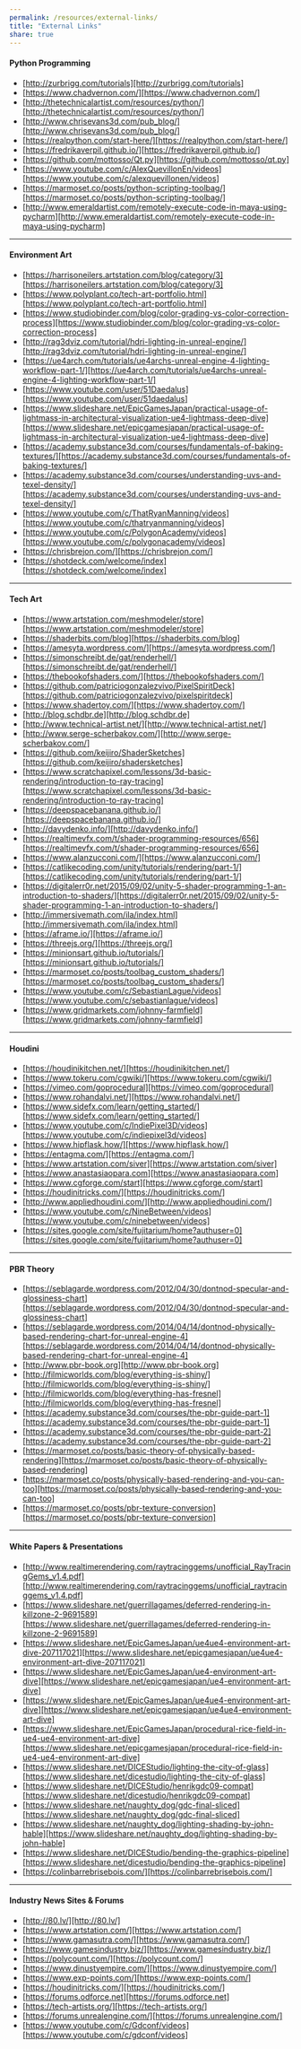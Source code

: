 ```yaml
---
permalink: /resources/external-links/
title: "External Links"
share: true
---
```


#### Python Programming

- [http://zurbrigg.com/tutorials][http://zurbrigg.com/tutorials]
- [https://www.chadvernon.com/][https://www.chadvernon.com/]
- [http://thetechnicalartist.com/resources/python/][http://thetechnicalartist.com/resources/python/]
- [http://www.chrisevans3d.com/pub_blog/][http://www.chrisevans3d.com/pub_blog/]
- [https://realpython.com/start-here/][https://realpython.com/start-here/]
- [https://fredrikaverpil.github.io/][https://fredrikaverpil.github.io/]
- [https://github.com/mottosso/Qt.py][https://github.com/mottosso/qt.py]
- [https://www.youtube.com/c/AlexQuevillonEn/videos][https://www.youtube.com/c/alexquevillonen/videos]
- [https://marmoset.co/posts/python-scripting-toolbag/][https://marmoset.co/posts/python-scripting-toolbag/]
- [http://www.emeraldartist.com/remotely-execute-code-in-maya-using-pycharm][http://www.emeraldartist.com/remotely-execute-code-in-maya-using-pycharm]

---

#### Environment Art

- [https://harrisoneilers.artstation.com/blog/category/3][https://harrisoneilers.artstation.com/blog/category/3]
- [https://www.polyplant.co/tech-art-portfolio.html][https://www.polyplant.co/tech-art-portfolio.html]
- [https://www.studiobinder.com/blog/color-grading-vs-color-correction-process][https://www.studiobinder.com/blog/color-grading-vs-color-correction-process]
- [http://rag3dviz.com/tutorial/hdri-lighting-in-unreal-engine/][http://rag3dviz.com/tutorial/hdri-lighting-in-unreal-engine/]
- [https://ue4arch.com/tutorials/ue4archs-unreal-engine-4-lighting-workflow-part-1/][https://ue4arch.com/tutorials/ue4archs-unreal-engine-4-lighting-workflow-part-1/]
- [https://www.youtube.com/user/51Daedalus][https://www.youtube.com/user/51daedalus]
- [https://www.slideshare.net/EpicGamesJapan/practical-usage-of-lightmass-in-architectural-visualization-ue4-lightmass-deep-dive][https://www.slideshare.net/epicgamesjapan/practical-usage-of-lightmass-in-architectural-visualization-ue4-lightmass-deep-dive]
- [https://academy.substance3d.com/courses/fundamentals-of-baking-textures/][https://academy.substance3d.com/courses/fundamentals-of-baking-textures/]
- [https://academy.substance3d.com/courses/understanding-uvs-and-texel-density/][https://academy.substance3d.com/courses/understanding-uvs-and-texel-density/]
- [https://www.youtube.com/c/ThatRyanManning/videos][https://www.youtube.com/c/thatryanmanning/videos]
- [https://www.youtube.com/c/PolygonAcademy/videos][https://www.youtube.com/c/polygonacademy/videos]
- [https://chrisbrejon.com/][https://chrisbrejon.com/]
- [https://shotdeck.com/welcome/index][https://shotdeck.com/welcome/index]

---

#### Tech Art

- [https://www.artstation.com/meshmodeler/store][https://www.artstation.com/meshmodeler/store]
- [https://shaderbits.com/blog][https://shaderbits.com/blog]
- [https://amesyta.wordpress.com/][https://amesyta.wordpress.com/]
- [https://simonschreibt.de/gat/renderhell/][https://simonschreibt.de/gat/renderhell/]
- [https://thebookofshaders.com/][https://thebookofshaders.com/]
- [https://github.com/patriciogonzalezvivo/PixelSpiritDeck][https://github.com/patriciogonzalezvivo/pixelspiritdeck]
- [https://www.shadertoy.com/][https://www.shadertoy.com/]
- [http://blog.schdbr.de][http://blog.schdbr.de]
- [http://www.technical-artist.net/][http://www.technical-artist.net/]
- [http://www.serge-scherbakov.com/][http://www.serge-scherbakov.com/]
- [https://github.com/keijiro/ShaderSketches][https://github.com/keijiro/shadersketches]
- [https://www.scratchapixel.com/lessons/3d-basic-rendering/introduction-to-ray-tracing][https://www.scratchapixel.com/lessons/3d-basic-rendering/introduction-to-ray-tracing]
- [https://deepspacebanana.github.io/][https://deepspacebanana.github.io/]
- [http://davydenko.info/][http://davydenko.info/]
- [https://realtimevfx.com/t/shader-programming-resources/656][https://realtimevfx.com/t/shader-programming-resources/656]
- [https://www.alanzucconi.com/][https://www.alanzucconi.com/]
- [https://catlikecoding.com/unity/tutorials/rendering/part-1/][https://catlikecoding.com/unity/tutorials/rendering/part-1/]
- [https://digitalerr0r.net/2015/09/02/unity-5-shader-programming-1-an-introduction-to-shaders/][https://digitalerr0r.net/2015/09/02/unity-5-shader-programming-1-an-introduction-to-shaders/]
- [http://immersivemath.com/ila/index.html][http://immersivemath.com/ila/index.html]
- [https://aframe.io/][https://aframe.io/]
- [https://threejs.org/][https://threejs.org/]
- [https://minionsart.github.io/tutorials/][https://minionsart.github.io/tutorials/]
- [https://marmoset.co/posts/toolbag_custom_shaders/][https://marmoset.co/posts/toolbag_custom_shaders/]
- [https://www.youtube.com/c/SebastianLague/videos][https://www.youtube.com/c/sebastianlague/videos]
- [https://www.gridmarkets.com/johnny-farmfield][https://www.gridmarkets.com/johnny-farmfield]

---

#### Houdini

- [https://houdinikitchen.net/][https://houdinikitchen.net/]
- [https://www.tokeru.com/cgwiki/][https://www.tokeru.com/cgwiki/]
- [https://vimeo.com/goprocedural][https://vimeo.com/goprocedural]
- [https://www.rohandalvi.net/][https://www.rohandalvi.net/]
- [https://www.sidefx.com/learn/getting_started/][https://www.sidefx.com/learn/getting_started/]
- [https://www.youtube.com/c/IndiePixel3D/videos][https://www.youtube.com/c/indiepixel3d/videos]
- [https://www.hipflask.how/][https://www.hipflask.how/]
- [https://entagma.com/][https://entagma.com/]
- [https://www.artstation.com/siver][https://www.artstation.com/siver]
- [https://www.anastasiaopara.com][https://www.anastasiaopara.com]
- [https://www.cgforge.com/start][https://www.cgforge.com/start]
- [https://houdinitricks.com/][https://houdinitricks.com/]
- [http://www.appliedhoudini.com/][http://www.appliedhoudini.com/]
- [https://www.youtube.com/c/NineBetween/videos][https://www.youtube.com/c/ninebetween/videos]
- [https://sites.google.com/site/fujitarium/home?authuser=0][https://sites.google.com/site/fujitarium/home?authuser=0]

---

#### PBR Theory

- [https://seblagarde.wordpress.com/2012/04/30/dontnod-specular-and-glossiness-chart][https://seblagarde.wordpress.com/2012/04/30/dontnod-specular-and-glossiness-chart]
- [https://seblagarde.wordpress.com/2014/04/14/dontnod-physically-based-rendering-chart-for-unreal-engine-4][https://seblagarde.wordpress.com/2014/04/14/dontnod-physically-based-rendering-chart-for-unreal-engine-4]
- [http://www.pbr-book.org][http://www.pbr-book.org]
- [http://filmicworlds.com/blog/everything-is-shiny/][http://filmicworlds.com/blog/everything-is-shiny/]
- [http://filmicworlds.com/blog/everything-has-fresnel][http://filmicworlds.com/blog/everything-has-fresnel]
- [https://academy.substance3d.com/courses/the-pbr-guide-part-1][https://academy.substance3d.com/courses/the-pbr-guide-part-1]
- [https://academy.substance3d.com/courses/the-pbr-guide-part-2][https://academy.substance3d.com/courses/the-pbr-guide-part-2]
- [https://marmoset.co/posts/basic-theory-of-physically-based-rendering][https://marmoset.co/posts/basic-theory-of-physically-based-rendering]
- [https://marmoset.co/posts/physically-based-rendering-and-you-can-too][https://marmoset.co/posts/physically-based-rendering-and-you-can-too]
- [https://marmoset.co/posts/pbr-texture-conversion][https://marmoset.co/posts/pbr-texture-conversion]

---

#### White Papers & Presentations

- [http://www.realtimerendering.com/raytracinggems/unofficial_RayTracingGems_v1.4.pdf][http://www.realtimerendering.com/raytracinggems/unofficial_raytracinggems_v1.4.pdf]
- [https://www.slideshare.net/guerrillagames/deferred-rendering-in-killzone-2-9691589][https://www.slideshare.net/guerrillagames/deferred-rendering-in-killzone-2-9691589]
- [https://www.slideshare.net/EpicGamesJapan/ue4ue4-environment-art-dive-207117021][https://www.slideshare.net/epicgamesjapan/ue4ue4-environment-art-dive-207117021]
- [https://www.slideshare.net/EpicGamesJapan/ue4-environment-art-dive][https://www.slideshare.net/epicgamesjapan/ue4-environment-art-dive]
- [https://www.slideshare.net/EpicGamesJapan/ue4ue4-environment-art-dive][https://www.slideshare.net/epicgamesjapan/ue4ue4-environment-art-dive]
- [https://www.slideshare.net/EpicGamesJapan/procedural-rice-field-in-ue4-ue4-environment-art-dive][https://www.slideshare.net/epicgamesjapan/procedural-rice-field-in-ue4-ue4-environment-art-dive]
- [https://www.slideshare.net/DICEStudio/lighting-the-city-of-glass][https://www.slideshare.net/dicestudio/lighting-the-city-of-glass]
- [https://www.slideshare.net/DICEStudio/henrikgdc09-compat][https://www.slideshare.net/dicestudio/henrikgdc09-compat]
- [https://www.slideshare.net/naughty_dog/gdc-final-sliced][https://www.slideshare.net/naughty_dog/gdc-final-sliced]
- [https://www.slideshare.net/naughty_dog/lighting-shading-by-john-hable][https://www.slideshare.net/naughty_dog/lighting-shading-by-john-hable]
- [https://www.slideshare.net/DICEStudio/bending-the-graphics-pipeline][https://www.slideshare.net/dicestudio/bending-the-graphics-pipeline]
- [https://colinbarrebrisebois.com/][https://colinbarrebrisebois.com/]

---

#### Industry News Sites & Forums

- [http://80.lv/][http://80.lv/]
- [https://www.artstation.com/][https://www.artstation.com/]
- [https://www.gamasutra.com/][https://www.gamasutra.com/]
- [https://www.gamesindustry.biz/][https://www.gamesindustry.biz/]
- [https://polycount.com/][https://polycount.com/]
- [https://www.dinustyempire.com/][https://www.dinustyempire.com/]
- [https://www.exp-points.com/][https://www.exp-points.com/]
- [https://houdinitricks.com/][https://houdinitricks.com/]
- [https://forums.odforce.net][https://forums.odforce.net]
- [https://tech-artists.org/][https://tech-artists.org/]
- [https://forums.unrealengine.com/][https://forums.unrealengine.com/]
- [https://www.youtube.com/c/Gdconf/videos][https://www.youtube.com/c/gdconf/videos]

[http://zurbrigg.com/tutorials]: http://zurbrigg.com/tutorials
[https://www.chadvernon.com/]: https://www.chadvernon.com/
[http://thetechnicalartist.com/resources/python/]: http://thetechnicalartist.com/resources/python/
[http://www.chrisevans3d.com/pub_blog/]: http://www.chrisevans3d.com/pub_blog/
[https://realpython.com/start-here/]: https://realpython.com/start-here/
[https://fredrikaverpil.github.io/]: https://fredrikaverpil.github.io/
[https://github.com/mottosso/qt.py]: https://github.com/mottosso/Qt.py
[https://www.youtube.com/c/alexquevillonen/videos]: https://www.youtube.com/c/AlexQuevillonEn/videos
[https://marmoset.co/posts/python-scripting-toolbag/]: https://marmoset.co/posts/python-scripting-toolbag/
[http://www.emeraldartist.com/remotely-execute-code-in-maya-using-pycharm]: http://www.emeraldartist.com/remotely-execute-code-in-maya-using-pycharm
[https://harrisoneilers.artstation.com/blog/category/3]: https://harrisoneilers.artstation.com/blog/category/3
[https://www.polyplant.co/tech-art-portfolio.html]: https://www.polyplant.co/tech-art-portfolio.html
[https://www.studiobinder.com/blog/color-grading-vs-color-correction-process]: https://www.studiobinder.com/blog/color-grading-vs-color-correction-process
[http://rag3dviz.com/tutorial/hdri-lighting-in-unreal-engine/]: http://rag3dviz.com/tutorial/hdri-lighting-in-unreal-engine/
[https://ue4arch.com/tutorials/ue4archs-unreal-engine-4-lighting-workflow-part-1/]: https://ue4arch.com/tutorials/ue4archs-unreal-engine-4-lighting-workflow-part-1/
[https://www.youtube.com/user/51daedalus]: https://www.youtube.com/user/51Daedalus
[https://www.slideshare.net/epicgamesjapan/practical-usage-of-lightmass-in-architectural-visualization-ue4-lightmass-deep-dive]: https://www.slideshare.net/EpicGamesJapan/practical-usage-of-lightmass-in-architectural-visualization-ue4-lightmass-deep-dive
[https://academy.substance3d.com/courses/fundamentals-of-baking-textures/]: https://academy.substance3d.com/courses/fundamentals-of-baking-textures/
[https://academy.substance3d.com/courses/understanding-uvs-and-texel-density/]: https://academy.substance3d.com/courses/understanding-uvs-and-texel-density/
[https://www.youtube.com/c/thatryanmanning/videos]: https://www.youtube.com/c/ThatRyanManning/videos
[https://www.youtube.com/c/polygonacademy/videos]: https://www.youtube.com/c/PolygonAcademy/videos
[https://chrisbrejon.com/]: https://chrisbrejon.com/
[https://shotdeck.com/welcome/index]: https://shotdeck.com/welcome/index
[https://www.artstation.com/meshmodeler/store]: https://www.artstation.com/meshmodeler/store
[https://shaderbits.com/blog]: https://shaderbits.com/blog
[https://amesyta.wordpress.com/]: https://amesyta.wordpress.com/
[https://simonschreibt.de/gat/renderhell/]: https://simonschreibt.de/gat/renderhell/
[https://thebookofshaders.com/]: https://thebookofshaders.com/
[https://github.com/patriciogonzalezvivo/pixelspiritdeck]: https://github.com/patriciogonzalezvivo/PixelSpiritDeck
[https://www.shadertoy.com/]: https://www.shadertoy.com/
[http://blog.schdbr.de]: http://blog.schdbr.de
[http://www.technical-artist.net/]: http://www.technical-artist.net/
[http://www.serge-scherbakov.com/]: http://www.serge-scherbakov.com/
[https://github.com/keijiro/shadersketches]: https://github.com/keijiro/ShaderSketches
[https://www.scratchapixel.com/lessons/3d-basic-rendering/introduction-to-ray-tracing]: https://www.scratchapixel.com/lessons/3d-basic-rendering/introduction-to-ray-tracing
[https://deepspacebanana.github.io/]: https://deepspacebanana.github.io/
[http://davydenko.info/]: http://davydenko.info/
[https://realtimevfx.com/t/shader-programming-resources/656]: https://realtimevfx.com/t/shader-programming-resources/656
[https://www.alanzucconi.com/]: https://www.alanzucconi.com/
[https://catlikecoding.com/unity/tutorials/rendering/part-1/]: https://catlikecoding.com/unity/tutorials/rendering/part-1/
[https://digitalerr0r.net/2015/09/02/unity-5-shader-programming-1-an-introduction-to-shaders/]: https://digitalerr0r.net/2015/09/02/unity-5-shader-programming-1-an-introduction-to-shaders/
[http://immersivemath.com/ila/index.html]: http://immersivemath.com/ila/index.html
[https://aframe.io/]: https://aframe.io/
[https://threejs.org/]: https://threejs.org/
[https://minionsart.github.io/tutorials/]: https://minionsart.github.io/tutorials/
[https://marmoset.co/posts/toolbag_custom_shaders/]: https://marmoset.co/posts/toolbag_custom_shaders/
[https://www.youtube.com/c/sebastianlague/videos]: https://www.youtube.com/c/SebastianLague/videos
[https://www.gridmarkets.com/johnny-farmfield]: https://www.gridmarkets.com/johnny-farmfield
[https://houdinikitchen.net/]: https://houdinikitchen.net/
[https://www.tokeru.com/cgwiki/]: https://www.tokeru.com/cgwiki/
[https://vimeo.com/goprocedural]: https://vimeo.com/goprocedural
[https://www.rohandalvi.net/]: https://www.rohandalvi.net/
[https://www.sidefx.com/learn/getting_started/]: https://www.sidefx.com/learn/getting_started/
[https://www.youtube.com/c/indiepixel3d/videos]: https://www.youtube.com/c/IndiePixel3D/videos
[https://www.hipflask.how/]: https://www.hipflask.how/
[https://entagma.com/]: https://entagma.com/
[https://www.artstation.com/siver]: https://www.artstation.com/siver
[https://www.anastasiaopara.com]: https://www.anastasiaopara.com
[https://www.cgforge.com/start]: https://www.cgforge.com/start
[https://houdinitricks.com/]: https://houdinitricks.com/
[http://www.appliedhoudini.com/]: http://www.appliedhoudini.com/
[https://www.youtube.com/c/ninebetween/videos]: https://www.youtube.com/c/NineBetween/videos
[https://sites.google.com/site/fujitarium/home?authuser=0]: https://sites.google.com/site/fujitarium/home?authuser=0
[https://seblagarde.wordpress.com/2012/04/30/dontnod-specular-and-glossiness-chart]: https://seblagarde.wordpress.com/2012/04/30/dontnod-specular-and-glossiness-chart
[https://seblagarde.wordpress.com/2014/04/14/dontnod-physically-based-rendering-chart-for-unreal-engine-4]: https://seblagarde.wordpress.com/2014/04/14/dontnod-physically-based-rendering-chart-for-unreal-engine-4
[http://www.pbr-book.org]: http://www.pbr-book.org
[http://filmicworlds.com/blog/everything-is-shiny/]: http://filmicworlds.com/blog/everything-is-shiny/
[http://filmicworlds.com/blog/everything-has-fresnel]: http://filmicworlds.com/blog/everything-has-fresnel
[https://academy.substance3d.com/courses/the-pbr-guide-part-1]: https://academy.substance3d.com/courses/the-pbr-guide-part-1
[https://academy.substance3d.com/courses/the-pbr-guide-part-2]: https://academy.substance3d.com/courses/the-pbr-guide-part-2
[https://marmoset.co/posts/basic-theory-of-physically-based-rendering]: https://marmoset.co/posts/basic-theory-of-physically-based-rendering
[https://marmoset.co/posts/physically-based-rendering-and-you-can-too]: https://marmoset.co/posts/physically-based-rendering-and-you-can-too
[https://marmoset.co/posts/pbr-texture-conversion]: https://marmoset.co/posts/pbr-texture-conversion
[http://www.realtimerendering.com/raytracinggems/unofficial_raytracinggems_v1.4.pdf]: http://www.realtimerendering.com/raytracinggems/unofficial_RayTracingGems_v1.4.pdf
[https://www.slideshare.net/guerrillagames/deferred-rendering-in-killzone-2-9691589]: https://www.slideshare.net/guerrillagames/deferred-rendering-in-killzone-2-9691589
[https://www.slideshare.net/epicgamesjapan/ue4ue4-environment-art-dive-207117021]: https://www.slideshare.net/EpicGamesJapan/ue4ue4-environment-art-dive-207117021
[https://www.slideshare.net/epicgamesjapan/ue4-environment-art-dive]: https://www.slideshare.net/EpicGamesJapan/ue4-environment-art-dive
[https://www.slideshare.net/epicgamesjapan/ue4ue4-environment-art-dive]: https://www.slideshare.net/EpicGamesJapan/ue4ue4-environment-art-dive
[https://www.slideshare.net/epicgamesjapan/procedural-rice-field-in-ue4-ue4-environment-art-dive]: https://www.slideshare.net/EpicGamesJapan/procedural-rice-field-in-ue4-ue4-environment-art-dive
[https://www.slideshare.net/dicestudio/lighting-the-city-of-glass]: https://www.slideshare.net/DICEStudio/lighting-the-city-of-glass
[https://www.slideshare.net/dicestudio/henrikgdc09-compat]: https://www.slideshare.net/DICEStudio/henrikgdc09-compat
[https://www.slideshare.net/naughty_dog/gdc-final-sliced]: https://www.slideshare.net/naughty_dog/gdc-final-sliced
[https://www.slideshare.net/naughty_dog/lighting-shading-by-john-hable]: https://www.slideshare.net/naughty_dog/lighting-shading-by-john-hable
[https://www.slideshare.net/dicestudio/bending-the-graphics-pipeline]: https://www.slideshare.net/DICEStudio/bending-the-graphics-pipeline
[https://colinbarrebrisebois.com/]: https://colinbarrebrisebois.com/
[http://80.lv/]: http://80.lv/
[https://www.artstation.com/]: https://www.artstation.com/
[https://www.gamasutra.com/]: https://www.gamasutra.com/
[https://www.gamesindustry.biz/]: https://www.gamesindustry.biz/
[https://polycount.com/]: https://polycount.com/
[https://www.dinustyempire.com/]: https://www.dinustyempire.com/
[https://www.exp-points.com/]: https://www.exp-points.com/
[https://houdinitricks.com/]: https://houdinitricks.com/
[https://forums.odforce.net]: https://forums.odforce.net
[https://tech-artists.org/]: https://tech-artists.org/
[https://forums.unrealengine.com/]: https://forums.unrealengine.com/
[https://www.youtube.com/c/gdconf/videos]: https://www.youtube.com/c/Gdconf/videos
